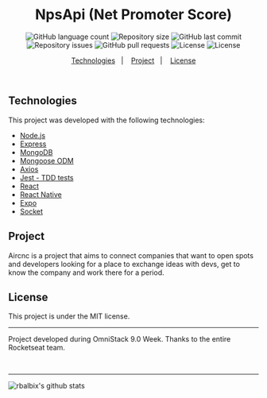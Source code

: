 <h1 align="center">
NpsApi (Net Promoter Score)
</h1>

<p align="center">
  <img alt="GitHub language count" src="https://img.shields.io/github/languages/count/rbalbix/">

  <img alt="Repository size" src="https://img.shields.io/github/repo-size/rbalbix/AirCnc">
  
  <img alt="GitHub last commit" src="https://img.shields.io/github/last-commit/rbalbix/AirCnc">

  <img alt="Repository issues" src="https://img.shields.io/github/issues/rbalbix/AirCnc">
  
  <img alt="GitHub pull requests" src="https://img.shields.io/github/issues-pr/rbalbix/AirCnc">

  <img alt="License" src="https://img.shields.io/badge/license-MIT-brightgreen">

  <img alt="License" src="https://img.shields.io/badge/commitizen-friendly-brightgreen.svg">
  
</p>

<p align="center">
  <a href="#technologies">Technologies</a>&nbsp;&nbsp;&nbsp;|&nbsp;&nbsp;&nbsp;
  <a href="#project">Project</a>&nbsp;&nbsp;&nbsp;|&nbsp;&nbsp;&nbsp;
  <a href="#license">License</a>
</p>

<br>

## Technologies

This project was developed with the following technologies:

- [Node.js](https://nodejs.org/en/)
- [Express](https://expressjs.com/)
- [MongoDB](https://www.mongodb.com/)
- [Mongoose ODM](https://mongoosejs.com/)
- [Axios](https://github.com/axios/axios)
- [Jest - TDD tests](https://jestjs.io)
- [React](https://reactjs.org)
- [React Native](https://facebook.github.io/react-native/)
- [Expo](https://expo.io)
- [Socket](https://socket.io/)

## Project

Aircnc is a project that aims to connect companies that want to open spots and developers looking for a place to exchange ideas with devs, get to know the company and work there for a period.

## License

This project is under the MIT license.

---

<p>
  Project developed during OmniStack 9.0 Week. Thanks to the entire Rocketseat team.
</p>
</br>

---

![rbalbix's github stats](https://github-readme-stats.vercel.app/api?username=rbalbix)
